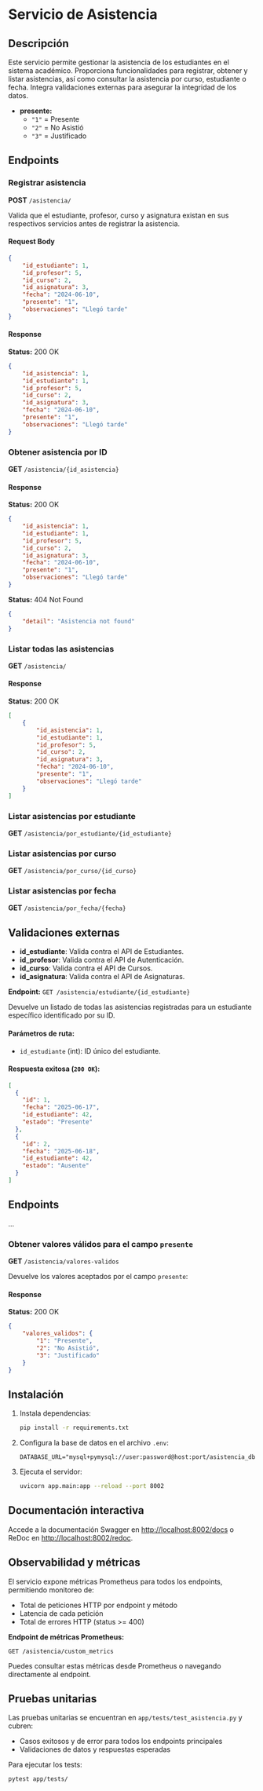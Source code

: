 # Servicio de Asistencia

## Descripción

Este servicio permite gestionar la asistencia de los estudiantes en el sistema académico. Proporciona funcionalidades para registrar, obtener y listar asistencias, así como consultar la asistencia por curso, estudiante o fecha. Integra validaciones externas para asegurar la integridad de los datos.

- **presente:**  
  - `"1"` = Presente  
  - `"2"` = No Asistió  
  - `"3"` = Justificado

## Endpoints

### Registrar asistencia

**POST** `/asistencia/`

Valida que el estudiante, profesor, curso y asignatura existan en sus respectivos servicios antes de registrar la asistencia.

#### Request Body

```json
{
    "id_estudiante": 1,
    "id_profesor": 5,
    "id_curso": 2,
    "id_asignatura": 3,
    "fecha": "2024-06-10",
    "presente": "1",
    "observaciones": "Llegó tarde"
}
```

#### Response

**Status:** 200 OK

```json
{
    "id_asistencia": 1,
    "id_estudiante": 1,
    "id_profesor": 5,
    "id_curso": 2,
    "id_asignatura": 3,
    "fecha": "2024-06-10",
    "presente": "1",
    "observaciones": "Llegó tarde"
}
```

### Obtener asistencia por ID

**GET** `/asistencia/{id_asistencia}`

#### Response

**Status:** 200 OK

```json
{
    "id_asistencia": 1,
    "id_estudiante": 1,
    "id_profesor": 5,
    "id_curso": 2,
    "id_asignatura": 3,
    "fecha": "2024-06-10",
    "presente": "1",
    "observaciones": "Llegó tarde"
}
```

**Status:** 404 Not Found

```json
{
    "detail": "Asistencia not found"
}
```

### Listar todas las asistencias

**GET** `/asistencia/`

#### Response

**Status:** 200 OK

```json
[
    {
        "id_asistencia": 1,
        "id_estudiante": 1,
        "id_profesor": 5,
        "id_curso": 2,
        "id_asignatura": 3,
        "fecha": "2024-06-10",
        "presente": "1",
        "observaciones": "Llegó tarde"
    }
]
```

### Listar asistencias por estudiante

**GET** `/asistencia/por_estudiante/{id_estudiante}`

### Listar asistencias por curso

**GET** `/asistencia/por_curso/{id_curso}`

### Listar asistencias por fecha

**GET** `/asistencia/por_fecha/{fecha}`

## Validaciones externas

- **id_estudiante**: Valida contra el API de Estudiantes.
- **id_profesor**: Valida contra el API de Autenticación.
- **id_curso**: Valida contra el API de Cursos.
- **id_asignatura**: Valida contra el API de Asignaturas.

**Endpoint:** `GET /asistencia/estudiante/{id_estudiante}`

Devuelve un listado de todas las asistencias registradas para un estudiante específico identificado por su ID.

#### Parámetros de ruta:
- `id_estudiante` (int): ID único del estudiante.

#### Respuesta exitosa (`200 OK`):
```json
[
  {
    "id": 1,
    "fecha": "2025-06-17",
    "id_estudiante": 42,
    "estado": "Presente"
  },
  {
    "id": 2,
    "fecha": "2025-06-18",
    "id_estudiante": 42,
    "estado": "Ausente"
  }
]
```
## Endpoints

...

### Obtener valores válidos para el campo `presente`

**GET** `/asistencia/valores-validos`

Devuelve los valores aceptados por el campo `presente`:

#### Response

**Status:** 200 OK

```json
{
    "valores_validos": {
        "1": "Presente",
        "2": "No Asistió",
        "3": "Justificado"
    }
}
```

## Instalación

1. Instala dependencias:
    ```bash
    pip install -r requirements.txt
    ```
2. Configura la base de datos en el archivo `.env`:
    ```env
    DATABASE_URL="mysql+pymysql://user:password@host:port/asistencia_db"
    ```
3. Ejecuta el servidor:
    ```bash
    uvicorn app.main:app --reload --port 8002
    ```

## Documentación interactiva

Accede a la documentación Swagger en [http://localhost:8002/docs](http://localhost:8002/docs) o ReDoc en [http://localhost:8002/redoc](http://localhost:8002/redoc).

## Observabilidad y métricas

El servicio expone métricas Prometheus para todos los endpoints, permitiendo monitoreo de:
- Total de peticiones HTTP por endpoint y método
- Latencia de cada petición
- Total de errores HTTP (status >= 400)

**Endpoint de métricas Prometheus:**
```
GET /asistencia/custom_metrics
```

Puedes consultar estas métricas desde Prometheus o navegando directamente al endpoint.

## Pruebas unitarias

Las pruebas unitarias se encuentran en `app/tests/test_asistencia.py` y cubren:
- Casos exitosos y de error para todos los endpoints principales
- Validaciones de datos y respuestas esperadas

Para ejecutar los tests:
```bash
pytest app/tests/
```
